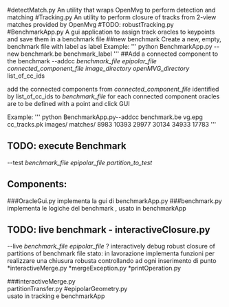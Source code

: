 #detectMatch.py
An utility that wraps OpenMvg to perform detection and matching
#Tracking.py
An utility to perform closure of tracks from 2-view matches provided by OpenMvg 
#TODO: robustTracking.py
#BenchmarkApp.py
A gui application to assign track oracles to keypoints and save them in a benchmark file
##new benchmark
Create a new, empty, benchmark file with label as label
Example:
'''
python BenchmarkApp.py --new benchmark.be benchmark_label
'''
##Add a connected component to the benchmark
--addcc *benchmark_file* *epipolar_file* *connected_component_file* *image_directory* *openMVG_directory* list_of_cc_ids

add the connected components from *connected_component_file* identified by list_of_cc_ids to *benchmark_file* for each connected component oracles are to be defined with a point and click GUI

Example:
'''
python BenchmarkApp.py--addcc benchmark.be vg.epg cc_tracks.pk images/ matches/  8983 10393 29977 30134 34933 17783
'''
## TODO: execute Benchmark
--test *benchmark_file* *epipolar_file* *partition_to_test*

## Components: 
###OracleGui.py
implementa la gui di benchmarkApp.py
###benchmark.py
implementa le logiche del benchmark , usato in benchmarkApp

## TODO: live benchmark - interactiveClosure.py
--live *benchmark_file* *epipolar_file* ?
interactively debug robust closure of partitions of benchmark file
stato: in lavorazione
implementa funzioni per realizzare una chiusura robusta controllando ad ogni inserimento di punto
*interactiveMerge.py 
*mergeException.py
*printOperation.py



###interactiveMerge.py    
partitionTransfer.py
#epipolarGeometry.py  
usato in tracking e benchmarkApp



